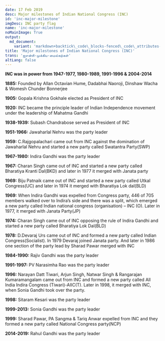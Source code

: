 ```yaml
---
date: 17 Feb 2019
desc: Major milestones of Indian National Congress (INC) 
id: 'inc-major-milestone'
imgDesc: INC party flag
name: 'inc-major-milestone'
noMainImage: True
output:
  md_document:
    variant: 'markdown+backtick\_code\_blocks-fenced\_code\_attributes-header\_attributes'
title: 'Major milestones of Indian National Congress (INC)'
trans: 'ஐஎன்சி-முக்கிய-மைல்கற்கள்'
altLang: false
---
```

<div>
    <adsbygoogle />
</div>
<Adsense
          data-ad-client="ca-pub-3042269102042405"
          data-ad-slot="1234567890"
/>

**INC was in power from 1947-1977, 1980-1989, 1991-1996 & 2004-2014**

**1885:** Founded by Allan Octavian Hume, Dadabhai Naoroji, Dinshaw Wacha & Womesh Chunder Bonnerjee

**1905:** Gopala Krishna Gokhale elected as President of INC

**1920:** INC became the principle leader of Indian Independence movement under the leadership of Mahatma Gandhi

**1938-1939:** Subash Chandrabose served as President of INC

**1951-1966:** Jawaharlal Nehru was the party leader

**1959:** C.Rajgopalachari came out from INC against the domination of Jawaharlal Nehru and started a new party called Swatantra Party(SWP)

**1967-1980:** Indira Gandhi was the party leader

**1967:** Charan Singh came out of INC and started a new party called Bharatiya Kranti Dal(BKD) and later in 1977 it merged with Janata party

**1969:** Biju Patnaik came out of INC and started a new party called Utkal Congress(UC) and later in 1974 it merged with Bharatiya Lok dal(BLD)

**1969:** When Indira Gandhi was expelled from Congress party, 446 of 705 members walked over to Indira’s side and there was a split, which emerged a new party called Indian national congress (organisation) – INC (O). Later in 1977, it merged with Janata Party(JP)

**1974:** Charan Singh came out of INC opposing the rule of Indira Gandhi and started a new party called Bharatiya Lok Dal(BLD)

**1978:** D.Devaraj Urs came out of INC and formed a new party called Indian Congress(Socialist). In 1979 Devaraj joined Janata party. And later in 1986 one section of the party lead by Sharad Pawar merged with INC

**1984-1990:** Rajiv Gandhi was the party leader

**1991-1997:** PV Narasimha Rao was the party leader

**1996:** Narayan Datt Tiwari, Arjun Singh, Natwar Singh & Rangarajan Kumaramangalam came out from INC and formed a new party called All India Indira Congress (Tiwari)-AIIC(T). Later in 1998, it merged with INC, when Sonia Gandhi took over the party.

**1998:** Sitaram Kesari was the party leader

**1999-2013:** Sonia Gandhi was the party leader

**1999:** Sharad Pawar, PA Sangma & Tariq Anwar expelled from INC and they formed a new party called National Congress party(NCP)

**2014-2019:** Rahul Gandhi was the party leader

<style>

</style>